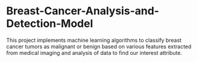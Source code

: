# Breast-Cancer-Analysis-and-Detection-Model
This project implements machine learning algorithms to classify breast cancer tumors as malignant or benign based on various features extracted from medical imaging and analysis of data to find our interest attribute.
